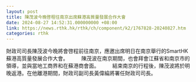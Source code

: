 ```yaml
---
layout: post
title: 陳茂波今晚啓程往南京出席蘇港高質量發展合作大會
date: 2024-08-27 14:52:31.000000000 +08:00
link: https://news.rthk.hk/rthk/ch/component/k2/1767828-20240827.htm
categories: rthk
---
```


財政司司長陳茂波今晚將會啓程前往南京，應邀出席明日在南京舉行的SmartHK蘇港高質量發展合作大會。
　　 
陳茂波在南京期間，也會拜會江蘇省和南京市的領導，並與當地工商界和在蘇港商會面。
　　 
結束南京的行程後，陳茂波將於明晚返港。在他離港期間，財政司副司長黃偉綸將署任財政司司長。

